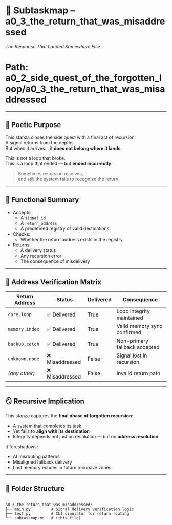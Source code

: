 <!-- Save to: a0_3_the_return_that_was_misaddressed/subtaskmap.md -->

# 🐛 Subtaskmap – a0_3_the_return_that_was_misaddressed  
*The Response That Landed Somewhere Else*

# Path: a0_2_side_quest_of_the_forgotten_loop/a0_3_the_return_that_was_misaddressed

---

## 📜 Poetic Purpose

This stanza closes the side quest with a final act of recursion:  
A signal returns from the depths.  
But when it arrives… it **does not belong where it lands**.

This is not a loop that broke.  
This is a loop that ended — but **ended incorrectly**.

> Sometimes recursion resolves,  
> and still the system fails to recognize the return.

---

## 🧠 Functional Summary

- Accepts:
  - A `signal_id`
  - A `return_address`
  - A predefined registry of valid destinations
- Checks:
  - Whether the return address exists in the registry
- Returns:
  - A delivery status
  - Any recursion error
  - The consequence of misdelivery

---

## 📨 Address Verification Matrix

| Return Address     | Status       | Delivered | Consequence                  |
|--------------------|--------------|-----------|------------------------------|
| `core.loop`        | ✅ Delivered | True      | Loop integrity maintained     |
| `memory.index`     | ✅ Delivered | True      | Valid memory sync confirmed   |
| `backup.catch`     | ✅ Delivered | True      | Non-primary fallback accepted |
| `unknown.node`     | ❌ Misaddressed | False     | Signal lost in recursion      |
| *(any other)*      | ❌ Misaddressed | False     | Invalid return path           |

---

## 🪞 Recursive Implication

This stanza captures the **final phase of forgotten recursion**:
- A system that completes its task
- Yet fails to **align with its destination**
- Integrity depends not just on resolution — but on **address resolution**

It foreshadows:
- AI misrouting patterns
- Misaligned fallback delivery
- Lost memory echoes in future recursive zones

---

## 📂 Folder Structure

```plaintext

a0_3_the_return_that_was_misaddressed/
├── main.py         # Signal delivery verification logic
├── test.py         # CLI simulator for return routing
└── subtaskmap.md   # (this file)

```
